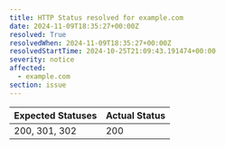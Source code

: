 ```yaml
---
title: HTTP Status resolved for example.com
date: 2024-11-09T18:35:27+00:00Z
resolved: True
resolvedWhen: 2024-11-09T18:35:27+00:00Z
resolvedStartTime: 2024-10-25T21:09:43.191474+00:00
severity: notice
affected:
  - example.com
section: issue
---
```


| Expected Statuses | Actual Status  |
|-------------------|----------------|
| 200, 301, 302 | 200 |
